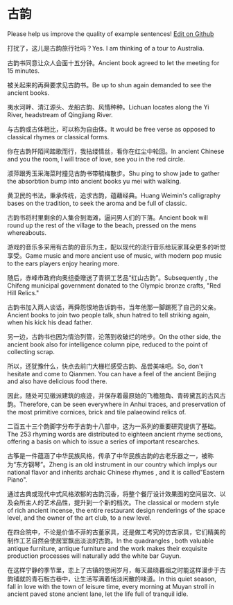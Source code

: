 # 古韵

Please help us improve the quality of example sentences! [Edit on Github](https://github.com/jiyushe/jiyu-example-sentence-source/blob/main/chinese/guyun.md)

<p><span class="chinese">打扰了，这儿是古韵旅行社吗？</span><span class="english">Yes. I am thinking of a tour to Australia.</span></p>

<p><span class="chinese">古韵书同意让众人会面十五分钟。</span><span class="english">Ancient book agreed to let the meeting for 15 minutes.</span></p>

<p><span class="chinese">被关起来的再舜要求见古韵书。</span><span class="english">Be up to shun again demanded to see the ancient books.</span></p>

<p><span class="chinese">夷水河畔、清江源头、龙船古韵、风情种种。</span><span class="english">Lichuan locates along the Yi River, headstream of Qingjiang River.</span></p>

<p><span class="chinese">与古韵或古体相比，可以称为自由体。</span><span class="english">It would be free verse as opposed to classical rhymes or classical forms.</span></p>

<p><span class="chinese">你在古韵阡陌间踏歌而行，我拈缕情丝，看你在红尘中轮回。</span><span class="english">In ancient Chinese and you the room, I will trace of love, see you in the red circle.</span></p>

<p><span class="chinese">淑萍跟秀玉采海菜时撞见古韵书带毓梅散步。</span><span class="english">Shu ping to show jade to gather the absorbtion bump into ancient books yu mei with walking.</span></p>

<p><span class="chinese">黄卫民的书法，秉承传统，追求古韵，蕴藉经典。</span><span class="english">Huang Weimin's calligraphy bases on the tradition, to seek the aroma and be full of classic.</span></p>

<p><span class="chinese">古韵书将村里剩余的人集合到海滩，逼问男人们的下落。</span><span class="english">Ancient book will round up the rest of the village to the beach, pressed on the mens whereabouts.</span></p>

<p><span class="chinese">游戏的音乐多采用有古韵的音乐为主，配以现代的流行音乐给玩家耳朵更多的听觉享受。</span><span class="english">Game music and more ancient use of music, with modern pop music to the ears players enjoy hearing more.</span></p>

<p><span class="chinese">随后，赤峰市政府向奥组委赠送了青铜工艺品“红山古韵”。</span><span class="english">Subsequently , the Chifeng municipal government donated to the Olympic bronze crafts, "Red Hill Relics."</span></p>

<p><span class="chinese">古韵书加入两人谈话，再舜怨恨地告诉韵书，当年他那一脚踢死了自己的父亲。</span><span class="english">Ancient books to join two people talk, shun hatred to tell striking again, when his kick his dead father.</span></p>

<p><span class="chinese">另一边，古韵书也因为情治列管，沦落到收破烂的地步。</span><span class="english">On the other side, the ancient book also for intelligence column pipe, reduced to the point of collecting scrap.</span></p>

<p><span class="chinese">所以，还犹豫什么，快点去前门大栅栏感受古韵、品尝美味吧。</span><span class="english">So, don't hesitate and come to Qianmen. You can have a feel of the ancient Beijing and also have delicious food there.</span></p>

<p><span class="chinese">因此，随处可见徽派建筑的痕迹，并保存着最原始的飞檐翘角、青砖黛瓦的古风古韵。</span><span class="english">Therefore, can be seen everywhere in Anhui traces, and preservation of the most primitive cornices, brick and tile palaeowind relics of.</span></p>

<p><span class="chinese">二百五十三个韵脚字分布于古韵十八部中，这为一系列的重要研究提供了基础。</span><span class="english">The 253 rhyming words are distributed to eighteen ancient rhyme sections, offering a basis on which to issue a series of important researches.</span></p>

<p><span class="chinese">古筝是一件蕴涵了中华民族风格，传承了中华民族古韵的古老乐器之一，被称为“东方钢琴”。</span><span class="english">Zheng is an old instrument in our country which implys our national flavor and inherits archaic Chinese rhymes , and it is called"Eastern Piano".</span></p>

<p><span class="chinese">通过古典或现代中式风格浓郁的古韵沉香，将整个餐厅设计效果图的空间层次、以及会所主人的艺术品性，提升到一个新的档次。</span><span class="english">The classical or modern style of rich ancient incense, the entire restaurant design renderings of the space level, and the owner of the art club, to a new level.</span></p>

<p><span class="chinese">在四合院中，不论是价值不菲的古董家具，还是做工考究的仿古家具，它们精美的制作工艺自然会使居室飘出淡淡的古韵。</span><span class="english">In the quadrangles , both valuable antique furniture, antique furniture and the work makes their exquisite production processes will naturally add the white bar Guyun.</span></p>

<p><span class="chinese">在这样宁静的季节里，恋上了古镇的悠闲岁月，每天晨晓暮烟之时能这样漫步于古韵铺就的青石板古巷中，让生活写满着恬淡闲散的味道。</span><span class="english">In this quiet season, fall in love with the town of leisure time, every morning at Muyan stroll in ancient paved stone ancient lane, let the life full of tranquil idle.</span></p>


